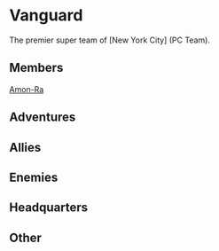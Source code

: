 # Vanguard
The premier super team of [New York City] (PC Team).

## Members
[Amon-Ra](../player_characers/Amon-Ra.md)

## Adventures


## Allies


## Enemies


## Headquarters


## Other